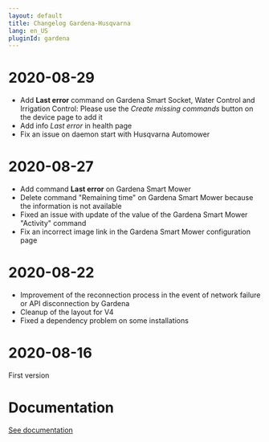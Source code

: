 ```yaml
---
layout: default
title: Changelog Gardena-Husqvarna
lang: en_US
pluginId: gardena
---
```


# 2020-08-29

- Add **Last error** command on Gardena Smart Socket, Water Control and Irrigation Control: Please use the _Create missing commands_ button on the device page to add it
- Add info _Last error_ in health page
- Fix an issue on daemon start with Husqvarna Automower

# 2020-08-27

- Add command **Last error** on Gardena Smart Mower
- Delete command "Remaining time" on Gardena Smart Mower because the information is not available
- Fixed an issue with update of the value of the Gardena Smart Mower "Activity" command
- Fix an incorrect image link in the Gardena Smart Mower configuration page

# 2020-08-22

- Improvement of the reconnection process in the event of network failure or API disconnection by Gardena
- Cleanup of the layout for V4
- Fixed a dependency problem on some installations

# 2020-08-16

First version

# Documentation

[See documentation]({{site.baseurl}}/{{page.pluginId}}/{{page.lang}})
